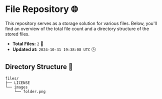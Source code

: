 # File Repository 🌐

This repository serves as a storage solution for various files. Below, you'll find an overview of the total file count and a directory structure of the stored files.

- **Total Files:** `2` 📁
- **Updated at:** `2024-10-31 19:38:08 UTC` 🕒

## Directory Structure 📂

```
files/
├── LICENSE
└── images
    └── folder.png

```